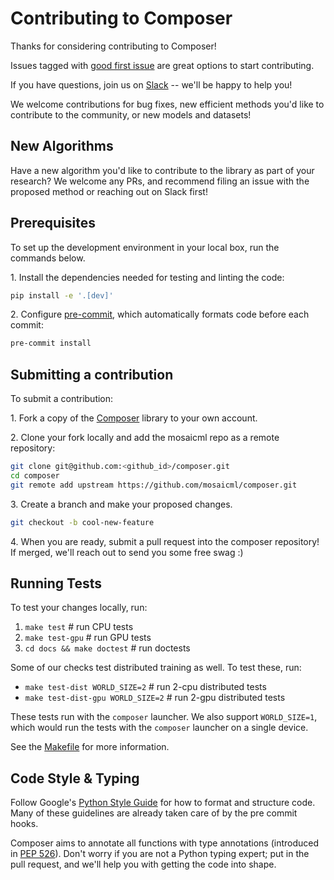 # Contributing to Composer

Thanks for considering contributing to Composer!

Issues tagged with [good first issue](https://github.com/mosaicml/composer/issues?q=is%3Aissue+is%3Aopen+label%3A%22good+first+issue%22) are great options to start contributing.

If you have questions, join us on [Slack](https://join.slack.com/t/mosaicml-community/shared_invite/zt-w0tiddn9-WGTlRpfjcO9J5jyrMub1dg) -- we'll be happy to help you!

We welcome contributions for bug fixes, new efficient methods you'd like to contribute to the community, or new models and datasets!

## New Algorithms

Have a new algorithm you'd like to contribute to the library as part of your research? We welcome any PRs, and recommend filing an issue with the proposed method or reaching out on Slack first!

## Prerequisites

To set up the development environment in your local box, run the commands below.

1\. Install the dependencies needed for testing and linting the code:

```bash
pip install -e '.[dev]'
```

2\. Configure [pre-commit](https://pre-commit.com/), which automatically formats code before
each commit:

```bash
pre-commit install
```

## Submitting a contribution

To submit a contribution:

1\. Fork a copy of the [Composer](https://github.com/mosaicml/composer) library to your own account.

2\. Clone your fork locally and add the mosaicml repo as a remote repository:

```bash
git clone git@github.com:<github_id>/composer.git
cd composer
git remote add upstream https://github.com/mosaicml/composer.git
```

3\. Create a branch and make your proposed changes.

```bash
git checkout -b cool-new-feature
```

4\. When you are ready, submit a pull request into the composer repository! If merged, we'll reach out to send you some free swag :)

## Running Tests

To test your changes locally, run:

1. `make test`  # run CPU tests
1. `make test-gpu`  # run GPU tests
1. `cd docs && make doctest`  # run doctests

Some of our checks test distributed training as well. To test these, run:

* `make test-dist WORLD_SIZE=2`  # run 2-cpu distributed tests
* `make test-dist-gpu WORLD_SIZE=2`  # run 2-gpu distributed tests

These tests run with the `composer` launcher. We also support `WORLD_SIZE=1`, which would run the tests with the `composer` launcher on a single device.

See the [Makefile](https://github.com/mosaicml/composer/blob/dev/Makefile) for more information.

## Code Style & Typing

Follow Google's
[Python Style Guide](https://google.github.io/styleguide/pyguide.html) for how to format and structure code.
Many of these guidelines are already taken care of by the pre commit hooks.

Composer aims to annotate all functions with type annotations (introduced in
[PEP 526](https://www.python.org/dev/peps/pep-0526/)). Don't worry if you are not a Python typing expert; put in the pull request, and we'll help you with getting the code into shape.
